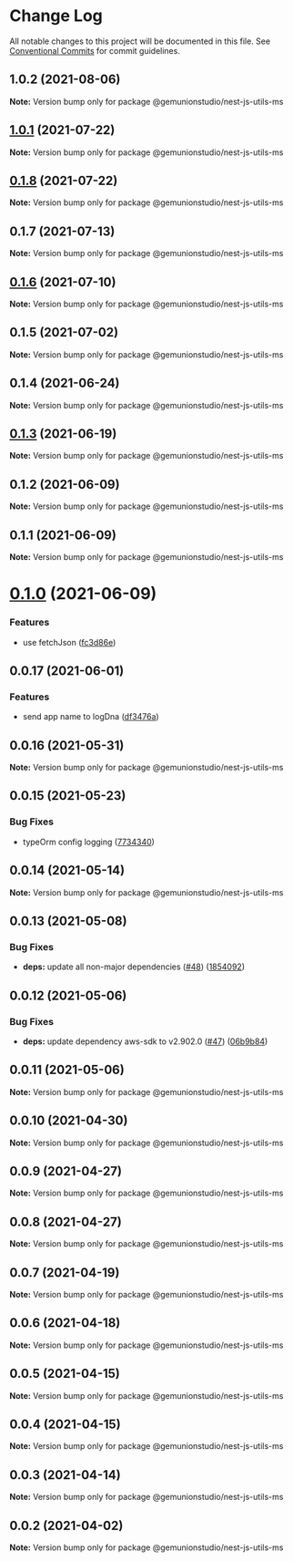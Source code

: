 # Change Log

All notable changes to this project will be documented in this file.
See [Conventional Commits](https://conventionalcommits.org) for commit guidelines.

## 1.0.2 (2021-08-06)

**Note:** Version bump only for package @gemunionstudio/nest-js-utils-ms





## [1.0.1](https://github.com/gemunionstudio/common-packages/compare/@gemunionstudio/nest-js-utils-ms@0.1.8...@gemunionstudio/nest-js-utils-ms@1.0.1) (2021-07-22)

**Note:** Version bump only for package @gemunionstudio/nest-js-utils-ms





## [0.1.8](https://github.com/gemunionstudio/common-packages/compare/@gemunionstudio/nest-js-utils-ms@0.1.7...@gemunionstudio/nest-js-utils-ms@0.1.8) (2021-07-22)

**Note:** Version bump only for package @gemunionstudio/nest-js-utils-ms





## 0.1.7 (2021-07-13)

**Note:** Version bump only for package @gemunionstudio/nest-js-utils-ms





## [0.1.6](https://github.com/gemunionstudio/common-packages/compare/@gemunionstudio/nest-js-utils-ms@0.1.5...@gemunionstudio/nest-js-utils-ms@0.1.6) (2021-07-10)

**Note:** Version bump only for package @gemunionstudio/nest-js-utils-ms





## 0.1.5 (2021-07-02)

**Note:** Version bump only for package @gemunionstudio/nest-js-utils-ms





## 0.1.4 (2021-06-24)

**Note:** Version bump only for package @gemunionstudio/nest-js-utils-ms





## [0.1.3](https://github.com/gemunionstudio/common-packages/compare/@gemunionstudio/nest-js-utils-ms@0.1.2...@gemunionstudio/nest-js-utils-ms@0.1.3) (2021-06-19)

**Note:** Version bump only for package @gemunionstudio/nest-js-utils-ms





## 0.1.2 (2021-06-09)

**Note:** Version bump only for package @gemunionstudio/nest-js-utils-ms





## 0.1.1 (2021-06-09)

**Note:** Version bump only for package @gemunionstudio/nest-js-utils-ms





# [0.1.0](https://github.com/gemunionstudio/common-packages/compare/@gemunionstudio/nest-js-utils-ms@0.0.17...@gemunionstudio/nest-js-utils-ms@0.1.0) (2021-06-09)


### Features

* use fetchJson ([fc3d86e](https://github.com/gemunionstudio/common-packages/commit/fc3d86e0a27e2cf4387d8706222abae24bde9b16))





## 0.0.17 (2021-06-01)


### Features

* send app name to logDna ([df3476a](https://github.com/gemunionstudio/common-packages/commit/df3476a4a17098fdf80f99cf2400d114cd4e47ad))





## 0.0.16 (2021-05-31)

**Note:** Version bump only for package @gemunionstudio/nest-js-utils-ms





## 0.0.15 (2021-05-23)


### Bug Fixes

* typeOrm config logging ([7734340](https://github.com/gemunionstudio/common-packages/commit/77343402c7e0c63d3d19bfc55df29b961f68eaaa))





## 0.0.14 (2021-05-14)

**Note:** Version bump only for package @gemunionstudio/nest-js-utils-ms





## 0.0.13 (2021-05-08)


### Bug Fixes

* **deps:** update all non-major dependencies ([#48](https://github.com/gemunionstudio/common-packages/issues/48)) ([1854092](https://github.com/gemunionstudio/common-packages/commit/1854092c4d51e9ec43aa1d75bb43037c21b11630))





## 0.0.12 (2021-05-06)


### Bug Fixes

* **deps:** update dependency aws-sdk to v2.902.0 ([#47](https://github.com/gemunionstudio/common-packages/issues/47)) ([06b9b84](https://github.com/gemunionstudio/common-packages/commit/06b9b845709c6eb67b7e04277f86ecb9bf19fc73))





## 0.0.11 (2021-05-06)

**Note:** Version bump only for package @gemunionstudio/nest-js-utils-ms





## 0.0.10 (2021-04-30)

**Note:** Version bump only for package @gemunionstudio/nest-js-utils-ms





## 0.0.9 (2021-04-27)

**Note:** Version bump only for package @gemunionstudio/nest-js-utils-ms





## 0.0.8 (2021-04-27)

**Note:** Version bump only for package @gemunionstudio/nest-js-utils-ms





## 0.0.7 (2021-04-19)

**Note:** Version bump only for package @gemunionstudio/nest-js-utils-ms





## 0.0.6 (2021-04-18)

**Note:** Version bump only for package @gemunionstudio/nest-js-utils-ms





## 0.0.5 (2021-04-15)

**Note:** Version bump only for package @gemunionstudio/nest-js-utils-ms





## 0.0.4 (2021-04-15)

**Note:** Version bump only for package @gemunionstudio/nest-js-utils-ms





## 0.0.3 (2021-04-14)

**Note:** Version bump only for package @gemunionstudio/nest-js-utils-ms





## 0.0.2 (2021-04-02)

**Note:** Version bump only for package @gemunionstudio/nest-js-utils-ms
